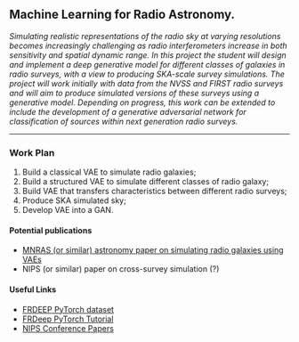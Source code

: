 
## Machine Learning for Radio Astronomy.

*Simulating realistic representations of the radio sky at varying resolutions becomes increasingly challenging as radio interferometers increase in both sensitivity and spatial dynamic range. In this project the student will design and implement a deep generative model for different classes of galaxies in radio surveys, with a view to producing SKA-scale survey simulations. The project will work initially with data from the NVSS and FIRST radio surveys and will aim to produce simulated versions of these surveys using a generative model. Depending on progress, this work can be extended to include the development of a generative adversarial network for classification of sources within next generation radio surveys.*

---

### Work Plan

1. Build a classical VAE to simulate radio galaxies;
2. Build a structured VAE to simulate different classes of radio galaxy;
3. Build VAE that transfers characteristics between different radio surveys;
4. Produce SKA simulated sky;
5. Develop VAE into a GAN.

#### Potential publications

* [MNRAS (or similar) astronomy paper on simulating radio galaxies using VAEs](https://www.overleaf.com/2626771949wqqvfhhdbysh)
* NIPS (or similar) paper on cross-survey simulation (?)

#### Useful Links

* [FRDEEP PyTorch dataset](https://hongmingtang060313.github.io/FR-DEEP/)
* [FRDeep PyTorch Tutorial](https://as595.github.io/frdeepcnn/)
* [NIPS Conference Papers](https://papers.nips.cc)
